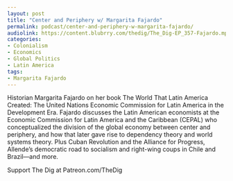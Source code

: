 ```yaml
---
layout: post
title: "Center and Periphery w/ Margarita Fajardo"
permalink: podcast/center-and-periphery-w-margarita-fajardo/
audiolink: https://content.blubrry.com/thedig/The_Dig-EP_357-Fajardo.mp3
categories: 
- Colonialism
- Economics
- Global Politics
- Latin America
tags: 
- Margarita Fajardo
---
```


Historian Margarita Fajardo on her book The World That Latin America Created: The United Nations Economic Commission for Latin America in the Development Era. Fajardo discusses the Latin American economists at the Economic Commission for Latin America and the Caribbean (CEPAL) who conceptualized the division of the global economy between center and periphery, and how that later gave rise to dependency theory and world systems theory. Plus Cuban Revolution and the Alliance for Progress, Allende’s democratic road to socialism and right-wing coups in Chile and Brazil—and more.

Support The Dig at Patreon.com/TheDig